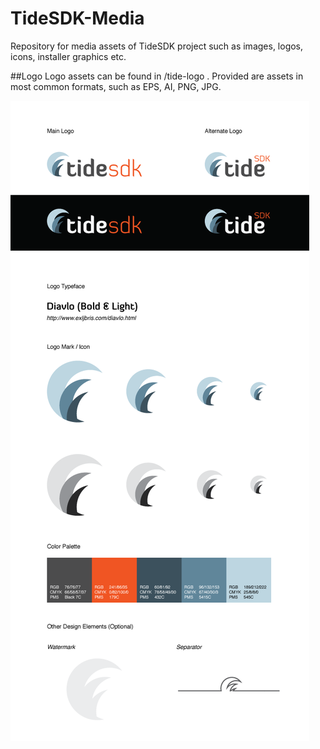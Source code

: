 TideSDK-Media
=============

Repository for media assets of TideSDK project such as images, logos, icons, installer graphics etc.

##Logo
Logo assets can be found in /tide-logo . Provided are assets in most common formats, such as EPS, AI, PNG, JPG.

![Logo Spec Sheet](tide-logo/tidesdk-logo-spec.png)
